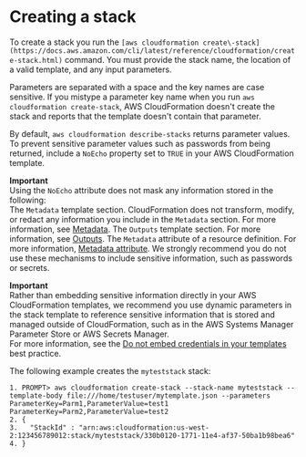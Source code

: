 # Creating a stack<a name="using-cfn-cli-creating-stack"></a>

To create a stack you run the `[aws cloudformation create\-stack](https://docs.aws.amazon.com/cli/latest/reference/cloudformation/create-stack.html)` command\. You must provide the stack name, the location of a valid template, and any input parameters\.

Parameters are separated with a space and the key names are case sensitive\. If you mistype a parameter key name when you run `aws cloudformation create-stack`, AWS CloudFormation doesn't create the stack and reports that the template doesn't contain that parameter\.

By default, `aws cloudformation describe-stacks` returns parameter values\. To prevent sensitive parameter values such as passwords from being returned, include a `NoEcho` property set to `TRUE` in your AWS CloudFormation template\.

**Important**  
Using the `NoEcho` attribute does not mask any information stored in the following:  
The `Metadata` template section\. CloudFormation does not transform, modify, or redact any information you include in the `Metadata` section\. For more information, see [Metadata](https://docs.aws.amazon.com/AWSCloudFormation/latest/UserGuide/metadata-section-structure.html)\.
The `Outputs` template section\. For more information, see [Outputs](https://docs.aws.amazon.com/AWSCloudFormation/latest/UserGuide/outputs-section-structure.html)\.
The `Metadata` attribute of a resource definition\. For more information, [Metadata attribute](https://docs.aws.amazon.com/AWSCloudFormation/latest/UserGuide/aws-attribute-metadata.html)\.
We strongly recommend you do not use these mechanisms to include sensitive information, such as passwords or secrets\.

**Important**  
Rather than embedding sensitive information directly in your AWS CloudFormation templates, we recommend you use dynamic parameters in the stack template to reference sensitive information that is stored and managed outside of CloudFormation, such as in the AWS Systems Manager Parameter Store or AWS Secrets Manager\.  
For more information, see the [Do not embed credentials in your templates](https://docs.aws.amazon.com/AWSCloudFormation/latest/UserGuide/best-practices.html#creds) best practice\.

The following example creates the `myteststack` stack:

```
1. PROMPT> aws cloudformation create-stack --stack-name myteststack --template-body file:///home/testuser/mytemplate.json --parameters ParameterKey=Parm1,ParameterValue=test1 ParameterKey=Parm2,ParameterValue=test2
2. {
3.   "StackId" : "arn:aws:cloudformation:us-west-2:123456789012:stack/myteststack/330b0120-1771-11e4-af37-50ba1b98bea6"
4. }
```

